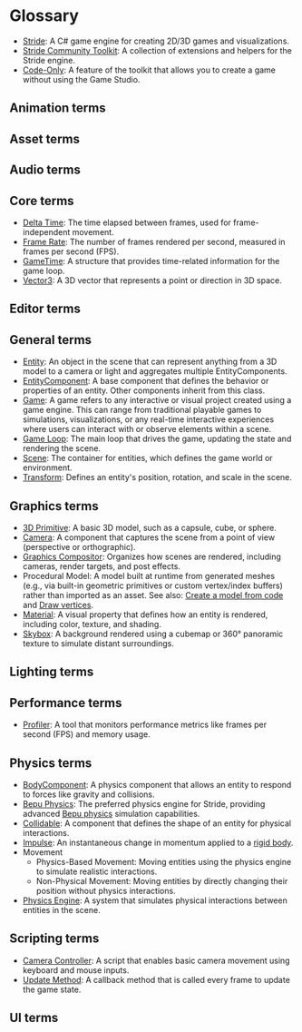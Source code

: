 # Glossary

- [Stride](https://www.stride3d.net/): A C# game engine for creating 2D/3D games and visualizations.
- [Stride Community Toolkit](https://stride3d.github.io/stride-community-toolkit/index.html): A collection of extensions and helpers for the Stride engine.
- [Code-Only](https://stride3d.github.io/stride-community-toolkit/manual/code-only/index.html): A feature of the toolkit that allows you to create a game without using the Game Studio.

## Animation terms

## Asset terms

## Audio terms

## Core terms

- [Delta Time](../../tutorials/csharpbeginner/delta-time.md): The time elapsed between frames, used for frame-independent movement.
- [Frame Rate](https://en.wikipedia.org/wiki/Frame_rate): The number of frames rendered per second, measured in frames per second (FPS).
- [GameTime](https://doc.stride3d.net/latest/en/api/Stride.Games.GameTime.html): A structure that provides time-related information for the game loop.
- [Vector3](https://doc.stride3d.net/latest/en/api/Stride.Core.Mathematics.Vector3.html): A 3D vector that represents a point or direction in 3D space.
 
## Editor terms

## General terms

- [Entity](https://doc.stride3d.net/latest/en/api/Stride.Engine.Entity.html): An object in the scene that can represent anything from a 3D model to a camera or light and aggregates multiple EntityComponents.
- [EntityComponent](https://doc.stride3d.net/latest/en/api/Stride.Engine.EntityComponent.html): A base component that defines the behavior or properties of an entity. Other components inherit from this class.
- [Game](https://doc.stride3d.net/latest/en/api/Stride.Engine.Game.html): A game refers to any interactive or visual project created using a game engine. This can range from traditional playable games to simulations, visualizations, or any real-time interactive experiences where users can interact with or observe elements within a scene.
- [Game Loop](https://en.wikipedia.org/wiki/Video_game_programming#Game_structure): The main loop that drives the game, updating the state and rendering the scene.
- [Scene](../game-studio/scenes.md): The container for entities, which defines the game world or environment.
- [Transform](../../tutorials/csharpbeginner/transform-position.md): Defines an entity's position, rotation, and scale in the scene.
 
## Graphics terms

- [3D Primitive](https://doc.stride3d.net/latest/en/api/Stride.Graphics.GeometricPrimitives.GeometricPrimitive.Cube.html): A basic 3D model, such as a capsule, cube, or sphere.
- [Camera](../graphics/cameras/index.md): A component that captures the scene from a point of view (perspective or orthographic).
- [Graphics Compositor](../graphics/graphics-compositor/index.md): Organizes how scenes are rendered, including cameras, render targets, and post effects.
- Procedural Model: A model built at runtime from generated meshes (e.g., via built-in geometric primitives or custom vertex/index buffers) rather than imported as an asset. See also: [Create a model from code](../scripts/create-a-model-from-code.md) and [Draw vertices](../graphics/low-level-api/draw-vertices.md).
- [Material](../graphics/materials/index.md): A visual property that defines how an entity is rendered, including color, texture, and shading.
- [Skybox](../graphics/textures/skyboxes-and-backgrounds.md): A background rendered using a cubemap or 360° panoramic texture to simulate distant surroundings.
 
## Lighting terms

## Performance terms

- [Profiler](../troubleshooting/profiling.md): A tool that monitors performance metrics like frames per second (FPS) and memory usage.

## Physics terms

- [BodyComponent](https://doc.stride3d.net/latest/en/api/Stride.BepuPhysics.BodyComponent.html): A physics component that allows an entity to respond to forces like gravity and collisions.
- [Bepu Physics](../physics/index.md): The preferred physics engine for Stride, providing advanced [Bepu physics](https://github.com/bepu/bepuphysics2) simulation capabilities. 
- [Collidable](../physics/colliders.md): A component that defines the shape of an entity for physical interactions.
- [Impulse](https://doc.stride3d.net/latest/en/api/Stride.BepuPhysics.BodyComponent.html#Stride_BepuPhysics_BodyComponent_ApplyImpulse_Stride_Core_Mathematics_Vector3_Stride_Core_Mathematics_Vector3_): An instantaneous change in momentum applied to a [rigid body](../physics/rigid-bodies.md).
- Movement
  - Physics-Based Movement: Moving entities using the physics engine to simulate realistic interactions.
  - Non-Physical Movement: Moving entities by directly changing their position without physics interactions.
- [Physics Engine](../physics/index.md): A system that simulates physical interactions between entities in the scene.

## Scripting terms

- [Camera Controller](../../tutorials/csharpintermediate/third-person-camera.md): A script that enables basic camera movement using keyboard and mouse inputs.
- [Update Method](../scripts/types-of-script.md#synchronous-scripts): A callback method that is called every frame to update the game state.

## UI terms